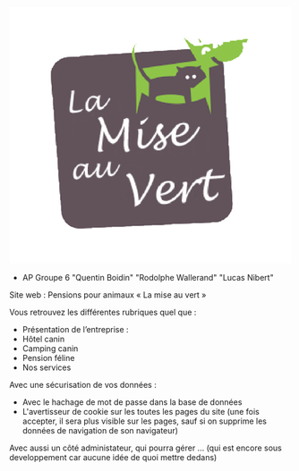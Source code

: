 <img src="general_img/logo.png"/>

* AP Groupe 6 "Quentin Boidin" "Rodolphe Wallerand" "Lucas Nibert"

Site web : Pensions pour animaux « La mise au vert »

Vous retrouvez les différentes rubriques quel que :

- Présentation de l’entreprise :
- Hôtel canin
- Camping canin
- Pension féline
- Nos services

Avec une sécurisation de vos données :
- Avec le hachage de mot de passe dans la base de données
- L'avertisseur de cookie sur les toutes les pages du site (une fois accepter, il sera plus visible sur 
                                   les pages, sauf si on supprime les données de navigation de son navigateur)

Avec aussi un côté administateur, qui pourra gérer ... (qui est encore sous developpement car aucune idée de quoi mettre dedans)

